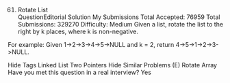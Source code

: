 61. Rotate List  
QuestionEditorial Solution  My Submissions
Total Accepted: 76959
Total Submissions: 329270
Difficulty: Medium
Given a list, rotate the list to the right by k places, where k is non-negative.

For example:
Given 1->2->3->4->5->NULL and k = 2,
return 4->5->1->2->3->NULL.

Hide Tags Linked List Two Pointers
Hide Similar Problems (E) Rotate Array
Have you met this question in a real interview? Yes  
